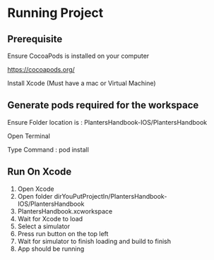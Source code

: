 # Running Project

## Prerequisite
Ensure CocoaPods is installed on your computer

https://cocoapods.org/

Install Xcode (Must have a mac or Virtual Machine)

## Generate pods required for the workspace

Ensure Folder location is : PlantersHandbook-IOS/PlantersHandbook

Open Terminal 

Type Command : pod install

## Run On Xcode

1. Open Xcode
2. Open folder dirYouPutProjectIn/PlantersHandbook-IOS/PlantersHandbook
3. PlantersHandbook.xcworkspace
4. Wait for Xcode to load
6. Select a simulator
7. Press run button on the top left
8. Wait for simulator to finish loading and build to finish
9. App should be running
